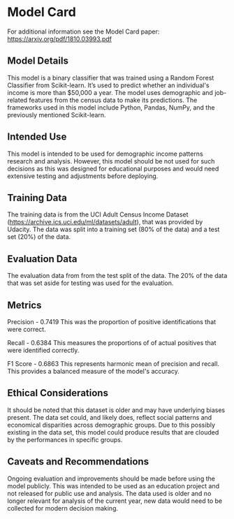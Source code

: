# Model Card

For additional information see the Model Card paper: https://arxiv.org/pdf/1810.03993.pdf

## Model Details

This model is a binary classifier that was trained using a Random Forest Classifier from Scikit-learn. It’s used to predict whether an individual's income is more than $50,000 a year. The model uses demographic and job-related features from the census data to make its predictions. The frameworks used in this model include Python, Pandas, NumPy, and the previously mentioned Scikit-learn.

## Intended Use

This model is intended to be used for demographic income patterns research and analysis.  However, this model should be not used for such decisions as this was designed for educational purposes and would need extensive testing and adjustments before deploying. 

## Training Data

The training data is from the UCI Adult Census Income Dataset (https://archive.ics.uci.edu/ml/datasets/adult), that was provided by Udacity. The data was split into a training set (80% of the data) and a test set (20%) of the data.

## Evaluation Data

The evaluation data from from the test split of the data. The 20% of the data that was set aside for testing was used for the evaluation. 

## Metrics
Precision - 0.7419
This was the proportion of positive identifications that were correct.

Recall - 0.6384
This measures the proportions of of actual positives that were identified correctly.

F1 Score - 0.6863
This represents harmonic mean of precision and recall. This provides a balanced measure of the model's accuracy. 

## Ethical Considerations

It should be noted that this dataset is older and may have underlying biases present. The data set could, and likely does, reflect social patterns and economical disparities across demographic groups. Due to this possibly existing in the data set, this model could produce results that are clouded by the performances in specific groups.

## Caveats and Recommendations
Ongoing evaluation and improvements should be made before using the model publicly. This was intended to be used as an education project and not released for public use and analysis. The data used is older and no longer relevant for analysis of the current year, new data would need to be collected for modern decision making. 